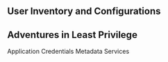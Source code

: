 ## User Inventory and Configurations
## Adventures in Least Privilege
Application Credentials
Metadata Services


